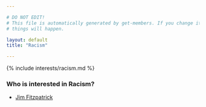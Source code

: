 ```yaml
---

# DO NOT EDIT!
# This file is automatically generated by get-members. If you change it, bad
# things will happen.

layout: default
title: "Racism"

---
```


{% include interests/racism.md %}

### Who is interested in Racism?


* [Jim Fitzpatrick](../members/jim-fitzpatrick.html)
